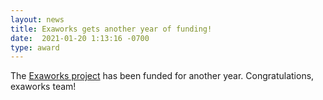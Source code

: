 ```yaml
---
layout: news
title: Exaworks gets another year of funding!
date:  2021-01-20 1:13:16 -0700
type: award
---
```

The [Exaworks project](https://www.exascaleproject.org/) has been funded for another year. Congratulations, exaworks team!
